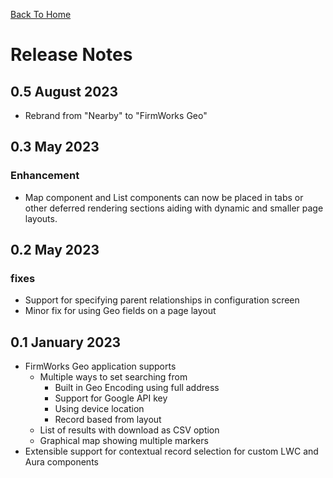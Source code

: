 [Back To Home](index.md)

# Release Notes

## 0.5 August 2023

- Rebrand from "Nearby" to "FirmWorks Geo"

## 0.3 May 2023

### Enhancement

- Map component and List components can now be placed in tabs or other deferred rendering sections aiding with dynamic and smaller page layouts.

## 0.2 May 2023

### fixes

- Support for specifying parent relationships in configuration screen
- Minor fix for using Geo fields on a page layout

## 0.1 January 2023

- FirmWorks Geo application supports
  - Multiple ways to set searching from
    - Built in Geo Encoding using full address
    - Support for Google API key
    - Using device location
    - Record based from layout
  - List of results with download as CSV option
  - Graphical map showing multiple markers
- Extensible support for contextual record selection for custom LWC and Aura components

